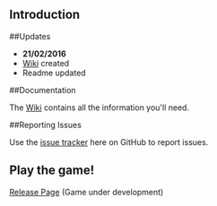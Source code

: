 ## Introduction

##Updates

* **21/02/2016** 
 * [Wiki](https://github.com/TinoTano/Gang_Wars/wiki) created
 * Readme updated

##Documentation

The [Wiki](https://github.com/TinoTano/Gang_Wars/wiki) contains all the information you'll need.

##Reporting Issues

Use the [issue tracker](https://github.com/TinoTano/Gang_Wars/issues) here on GitHub to report issues.

## Play the game!

[Release Page](https://github.com/TinoTano/Gang_Wars/releases) (Game under development)
